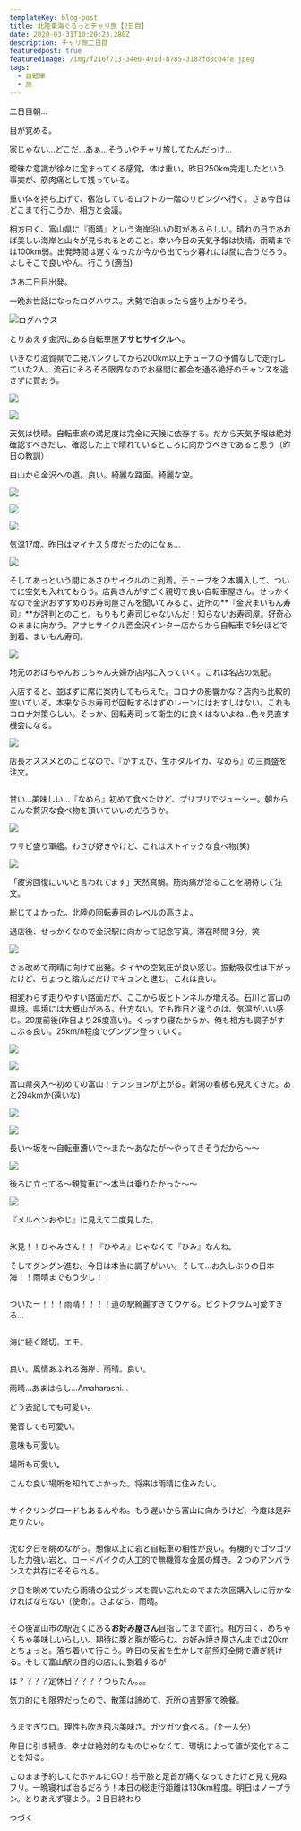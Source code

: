 ```yaml
---
templateKey: blog-post
title: 北陸東海ぐるっとチャリ旅【2日目】
date: 2020-03-31T10:20:23.280Z
description: チャリ旅二日目
featuredpost: true
featuredimage: /img/f216f713-34e0-401d-b785-3187fd8c04fe.jpeg
tags:
  - 自転車
  - 旅
---
```

二日目朝...

目が覚める。

家じゃない…どこだ…あぁ...そういやチャリ旅してたんだっけ…

曖昧な意識が徐々に定まってくる感覚。体は重い。昨日250km完走したという事実が、筋肉痛として残っている。

重い体を持ち上げて、宿泊しているロフトの一階のリビングへ行く。さぁ今日はどこまで行こうか、相方と会議。

相方曰く、富山県に『雨晴』という海岸沿いの町があるらしい。晴れの日であれば美しい海岸と山々が見られるとのこと。幸い今日の天気予報は快晴。雨晴までは100km弱。出発時間は遅くなったが今から出ても夕暮れには間に合うだろう。よしそこで良いやん。行こう(適当)

さあ二日目出発。

一晩お世話になったログハウス。大勢で泊まったら盛り上がりそう。

![ログハウス](/img/1229c767-cb9d-47bb-a01d-4f77c1bb56b2.jpeg)

とりあえず金沢にある自転車屋**アサヒサイクル**ヘ。

いきなり滋賀県で二発パンクしてから200km以上チューブの予備なしで走行していた2人。流石にそろそろ限界なのでお昼間に都会を通る絶好のチャンスを逃さずに買おう。

![](/img/b14d6933-a127-4689-81db-585a15a4ac5f.jpeg)

![](/img/2e4a28a3-64f6-4499-8992-82a8bd75b10c.jpeg)

天気は快晴。自転車旅の満足度は完全に天候に依存する。だから天気予報は絶対確認すべきだし、確認した上で晴れているところに向かうべきであると思う（昨日の教訓）

白山から金沢への道。良い。綺麗な路面。綺麗な空。

![](/img/b761d3d7-25c7-4a11-9af2-f8560779c9f0.jpeg)

![](/img/ec72052a-48b2-4678-b5ca-cb59d83dfc10.jpeg)

![](/img/1ff29164-6bed-4407-9cdf-4490a2a45a42.jpeg)

気温17度。昨日はマイナス５度だったのになぁ...

![](/img/ade59c1f-7320-4d20-8ef6-1254d6c00da9.jpeg)

そしてあっという間にあさひサイクルのに到着。チューブを２本購入して、ついでに空気も入れてもらう。店員さんがすごく親切で良い自転車屋さん。せっかくなので金沢おすすめのお寿司屋さんを聞いてみると、近所の**『金沢まいもん寿司』**が評判とのこと。もりもり寿司じゃないんだ！知らないお寿司屋。好奇心のままに向かう。アサヒサイクル西金沢インター店からから自転車で5分ほどで到着、まいもん寿司。

![](/img/1f96464d-da02-4ca0-a1e0-2acc37fd6699.jpeg)

地元のおばちゃんおじちゃん夫婦が店内に入っていく。これは名店の気配。

入店すると、並ばずに席に案内してもらえた。コロナの影響かな？店内も比較的空いている。本来ならお寿司が回転するはずのレーンにはおすしはない。これもコロナ対策らしい。そっか、回転寿司って衛生的に良くはないよね…色々見直す機会になる。

![](/img/ccb128ac-b4ee-4dc7-aed9-ae9ae44fb556.jpeg)

店長オススメとのことなので、『がすえび、生ホタルイカ、なめら』の三貫盛を注文。

![]()

甘い...美味しい...『なめら』初めて食べたけど、プリプリでジューシー。朝からこんな贅沢な食べ物を頂いていいのだろうか。

![](/img/4efcc51e-c0ee-4e44-8e7e-c126102b6fe4.jpeg)

ワサビ盛り軍艦。わさび好きやけど、これはストイックな食べ物(笑)

![](/img/e53a5aae-956c-433d-8647-3ab1ca7c40ba.jpeg)

「疲労回復にいいと言われてます」天然真鯛。筋肉痛が治ることを期待して注文。

総じてよかった。北陸の回転寿司のレベルの高さよ。

退店後、せっかくなので金沢駅に向かって記念写真。滞在時間３分。笑

![](/img/5734ac68-802d-47da-9708-536d86f4d0f6.jpeg)

さぁ改めて雨晴に向けて出発。タイヤの空気圧が良い感じ。振動吸収性は下がったけど、ちょっと踏んだだけでギュンと進む。これは良い。

相変わらず走りやすい路面だが、ここから坂とトンネルが増える。石川と富山の県境。県境には大概山がある。仕方ない。でも昨日と違うのは、気温がいい感じ。20度前後(昨日より25度高い)。ぐっすり寝たからか、俺も相方も調子がすこぶる良い。25km/h程度でグングン登っていく。

![](/img/4b3c8168-80bc-4c6e-b86e-30884b9a4385.jpeg)

![](/img/9d39b3a4-9d38-41ce-a8fb-d37eeb571759.jpeg)

富山県突入〜初めての富山！テンションが上がる。新潟の看板も見えてきた。あと294kmか(遠いな)

![](/img/df562dbb-0d60-40ae-aa44-dcf4918396b1.jpeg)

![](/img/f581b627-f015-4ba5-9ca3-fdd20c82a35a.jpeg)

長い〜坂を〜自転車漕いで〜また〜あなたが〜やってきそうだから〜〜

![](/img/937a2869-5404-48cd-a591-032909b3e63f.jpeg)

後ろに立ってる〜観覧車に〜本当は乗りたかった〜〜

![](/img/a3093dbf-09c0-4c0a-8ed6-b61831d1398e.jpeg)

『メルヘンおやじ』に見えて二度見した。

![]()

氷見！！ひゃみさん！！『ひやみ』じゃなくて『ひみ』なんね。

そしてグングン進む。今日は本当に調子がいい。そして...お久しぶりの日本海！！雨晴までもう少し！！

![]()

ついたー！！！雨晴！！！！道の駅綺麗すぎてウケる。ピクトグラム可愛すぎる...

![]()

海に続く踏切。エモ。

![]()

良い。風情あふれる海岸、雨晴。良い。

雨晴…あまはらし…Amaharashi…

どう表記しても可愛い。

発音しても可愛い。

意味も可愛い。

場所も可愛い。

こんな良い場所を知れてよかった。将来は雨晴に住みたい。

![]()

サイクリングロードもあるんやね。もう遅いから富山に向かうけど、今度は是非走りたい。

![]()

沈む夕日を眺めながら。想像以上に岩と自転車の相性が良い。有機的でゴツゴツした力強い岩と、ロードバイクの人工的で無機質な金属の輝き。２つのアンバランスな共存にそそられる。

夕日を眺めていたら雨晴の公式グッズを買い忘れたのでまた次回購入しに行かなければならない（使命）。さよなら、雨晴。

![]()

その後富山市の駅近くにある**お好み屋さん**目指してまで直行。相方曰く、めちゃくちゃ美味しいらしい。期待に腹と胸が膨らむ。お好み焼き屋さんまでは20kmとちょっと。落ち着いて行こう。昨日の反省を生かして前照灯全開で漕ぎ続ける。そして富山駅の目的の店にに到着するが

は？？？？定休日？？？？つらたん。。。

気力的にも限界だったので、散策は諦めて、近所の吉野家で晩餐。

![]()

うますぎワロ。理性も吹き飛ぶ美味さ。ガツガツ食べる。（↑一人分）

昨日に引き続き、幸せは絶対的なものじゃなくて、環境によって値が変化することを知る。

このまま予約してたホテルにGO！若干膝と足首が痛くなってきたけど見て見ぬフリ。一晩寝れば治るだろう！本日の総走行距離は130km程度。明日はノープラン。とりあえず寝よう。２日目終わり

つづく
